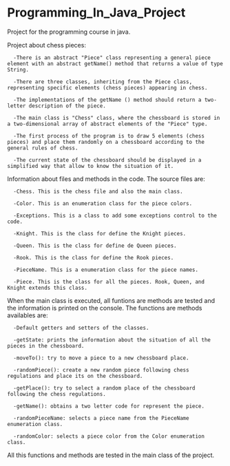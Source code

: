# Programming_In_Java_Project
Project for the programming course in java.

Project about chess pieces:

      -There is an abstract "Piece" class representing a general piece element with an abstract getName() method that returns a value of type String.
      
      -There are three classes, inheriting from the Piece class, representing specific elements (chess pieces) appearing in chess.
      
      -The implementations of the getName () method should return a two-letter description of the piece.
      
      -The main class is "Chess" class, where the chessboard is stored in a two-dimensional array of abstract elements of the "Piece" type.
      
      -The first process of the program is to draw 5 elements (chess pieces) and place them randomly on a chessboard according to the general rules of chess.
      
      -The current state of the chessboard should be displayed in a simplified way that allow to know the situation of it.
      
Information about files and methods in the code.
The source files are:

      -Chess. This is the chess file and also the main class.
      
      -Color. This is an enumeration class for the piece colors.
      
      -Exceptions. This is a class to add some exceptions control to the code.
      
      -Knight. This is the class for define the Knight pieces.
      
      -Queen. This is the class for define de Queen pieces.
      
      -Rook. This is the class for define the Rook pieces.
      
      -PieceName. This is a enumeration class for the piece names.
      
      -Piece. This is the class for all the pieces. Rook, Queen, and Knight extends this class.
      
When the main class is executed, all funtions are methods are tested and the information is printed on the console. The functions are methods availables are:

      -Default getters and setters of the classes.
      
      -getState: prints the information about the situation of all the pieces in the chessboard.
      
      -moveTo(): try to move a piece to a new chessboard place.
      
      -randomPiece(): create a new random piece following chess regulations and place its on the chessboard.
      
      -getPlace(): try to select a random place of the chessboard following the chess regulations.
      
      -getName(): obtains a two letter code for represent the piece.
      
      -randomPieceName: selects a piece name from the PieceName enumeration class.
      
      -randomColor: selects a piece color from the Color enumeration class.
     
 All this functions and methods are tested in the main class of the project.
